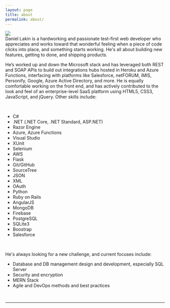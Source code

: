 ```yaml
---
layout: page
title: about
permalink: about/
---
```


<img class="col one right rounded" src="../images/bluester.jpeg">

<br/>
Daniel Lakin is a hardworking and passionate test-first web developer who appreciates and works toward that wonderful feeling when a piece of code clicks into place, and something starts working. He's all about building new features, getting to done, and shipping products.

<p>He’s worked up and down the Microsoft stack and has leveraged both REST and SOAP APIs to build out integrations hubs hosted in Heroku and Azure Functions, interfacing with platforms like Salesforce, netFORUM, iMIS, Personify, Google, Azure Active Directory, and more. He is equally comfortable working on the front end, and has actively contributed to the look and feel of an enterprise-level SaaS platform using HTML5, CSS3, JavaScript, and jQuery. Other skills include:</p>
<br>
<ul>
  <li>C#</li>
  <li>.NET (.NET Core, .NET Standard, ASP.NET)</li>
  <li>Razor Engine</li>
  <li>Azure, Azure Functions</li>
  <li>Visual Studio</li>
  <li>XUnit</li>
  <li>Selenium</li>
  <li>AWS</li>
  <li>Flask</li>
  <li>Git/GitHub</li>
  <li>SourceTree</li>
  <li>JSON</li>
  <li>XML</li>
  <li>OAuth</li>
  <li>Python</li>
  <li>Ruby on Rails</li>
  <li>AngularJS</li>
  <li>MongoDB</li>
  <li>Firebase</li>
  <li>PostgreSQL</li>
  <li>SQLite3</li>
  <li>Boostrap</li>
  <li>Salesforce</li>
</ul>
<br>

He's always looking for a new challenge, and current focuses include:
<br>

<ul>
  <li>Database and DB management design and development, especially SQL Server</li>
  <li>Security and encryption</li>
  <li>MERN Stack</li>
  <li>Agile and DevOps methods and best practices</li>
</ul>


<br/>
<hr/>
<br/>
<span class="contacticon center">
	<a href="mailto:dlakin01@gmail.com"><i class="fa fa-envelope-square"></i></a>
	<a href="https://github.com/DLakin01" target="_blank"><i class="fa fa-github-square"></i></a>
	<a href="https://www.linkedin.com/in/daniellakin" target="_blank"><i class="fa fa-linkedin-square"></i></a>
	<a href="https://twitter.com/ThroughTheSands" target="_blank"><i class="fa fa-twitter-square"></i></a>
</span>
